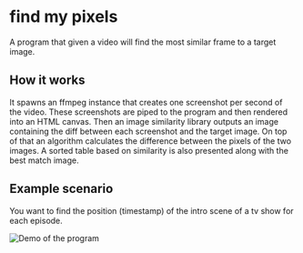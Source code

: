 # find my pixels

A program that given a video will find the most similar frame to a target image.

## How it works
It spawns an ffmpeg instance that creates one screenshot per second of the video. These screenshots are piped to the program and then rendered into an HTML canvas. Then an image similarity library outputs an image containing the diff between each screenshot and the target image. On top of that an algorithm calculates the difference between the pixels of the two images. A sorted table based on similarity is also presented along with the best match image.

## Example scenario
You want to find the position (timestamp) of the intro scene of a tv show for each episode.

![Demo of the program](https://github.com/alex-rokabilis/find-my-pixels/blob/master/demo.gif)

